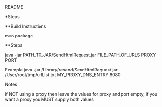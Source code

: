 
README


*Steps

**Build Instructions

mvn package


**Steps

java -jar PATH_TO_JAR/SendHtmlRequest.jar FILE_PATH_OF_URLS PROXY PORT

Example
java -jar /Library/resend/SendHtmlRequest.jar /User/root/tmp/urlList.txt MY_PROXY_DNS_ENTRY 8080

Notes

if NOT using a proxy then leave the values for proxy and port empty, if you want a proxy you MUST supply both values